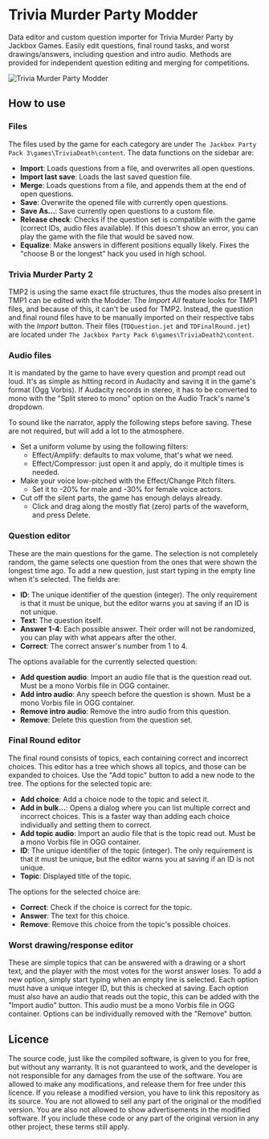# Trivia Murder Party Modder
Data editor and custom question importer for Trivia Murder Party by Jackbox Games. Easily edit questions, final round tasks, and worst drawings/answers, including question and intro audio. Methods are provided for independent question editing and merging for competitions.

![Trivia Murder Party Modder](screenshot.jpg)

## How to use
### Files
The files used by the game for each category are under `The Jackbox Party Pack 3\games\TriviaDeath\content`. The data functions on the sidebar are:
* **Import**: Loads questions from a file, and overwrites all open questions.
* **Import last save**: Loads the last saved question file.
* **Merge**: Loads questions from a file, and appends them at the end of open questions.
* **Save**: Overwrite the opened file with currently open questions.
* **Save As...**: Save currently open questions to a custom file.
* **Release check**: Checks if the question set is compatible with the game (correct IDs, audio files available). If this doesn't show an error, you can play the game with the file that would be saved now.
* **Equalize**: Make answers in different positions equally likely. Fixes the "choose B or the longest" hack you used in high school.

### Trivia Murder Party 2
TMP2 is using the same exact file structures, thus the modes also present in TMP1 can be edited with the Modder. The *Import All* feature looks for TMP1 files, and because of this, it can't be used for TMP2. Instead, the question and final round files have to be manually imported on their respective tabs with the *Import* button. Their files (`TDQuestion.jet` and `TDFinalRound.jet`) are located under `The Jackbox Party Pack 6\games\TriviaDeath2\content`.

### Audio files
It is mandated by the game to have every question and prompt read out loud. It's as simple as hitting record in Audacity and saving it in the game's format (Ogg Vorbis). If Audacity records in stereo, it has to be converted to mono with the "Split stereo to mono" option on the Audio Track's name's dropdown.

To sound like the narrator, apply the following steps before saving. These are not required, but will add a lot to the atmosphere.
* Set a uniform volume by using the following filters:
  * Effect/Amplify: defaults to max volume, that's what we need.
  * Effect/Compressor: just open it and apply, do it multiple times is needed.
* Make your voice low-pitched with the Effect/Change Pitch filters.
  * Set it to -20% for male and -30% for female voice actors.
* Cut off the silent parts, the game has enough delays already.
  * Click and drag along the mostly flat (zero) parts of the waveform, and press Delete.

### Question editor
These are the main questions for the game. The selection is not completely random, the game selects one question from the ones that were shown the longest time ago. To add a new question, just start typing in the empty line when it's selected. The fields are:
* **ID**: The unique identifier of the question (integer). The only requirement is that it must be unique, but the editor warns you at saving if an ID is not unique.
* **Text**: The question itself.
* **Answer 1-4**: Each possible answer. Their order will not be randomized, you can play with what appears after the other.
* **Correct**: The correct answer's number from 1 to 4.

The options available for the currently selected question:
* **Add question audio**: Import an audio file that is the question read out. Must be a mono Vorbis file in OGG container.
* **Add intro audio**: Any speech before the question is shown. Must be a mono Vorbis file in OGG container.
* **Remove intro audio**: Remove the intro audio from this question.
* **Remove**: Delete this question from the question set.

### Final Round editor
The final round consists of topics, each containing correct and incorrect choices. This editor has a tree which shows all topics, and those can be expanded to choices. Use the "Add topic" button to add a new node to the tree. The options for the selected topic are:
* **Add choice**: Add a choice node to the topic and select it.
* **Add in bulk...**: Opens a dialog where you can list multiple correct and incorrect choices. This is a faster way than adding each choice individually and setting them to correct.
* **Add topic audio**: Import an audio file that is the topic read out. Must be a mono Vorbis file in OGG container.
* **ID**: The unique identifier of the topic (integer). The only requirement is that it must be unique, but the editor warns you at saving if an ID is not unique.
* **Topic**: Displayed title of the topic.

The options for the selected choice are:
* **Correct**: Check if the choice is correct for the topic.
* **Answer**: The text for this choice.
* **Remove**: Remove this choice from the topic's possible choices.

### Worst drawing/response editor
These are simple topics that can be answered with a drawing or a short text, and the player with the most votes for the worst answer loses. To add a new option, simply start typing when an empty line is selected. Each option must have a unique integer ID, but this is checked at saving. Each option must also have an audio that reads out the topic, this can be added with the "Import audio" button. This audio must be a mono Vorbis file in OGG container. Options can be individually removed with the "Remove" button.

## Licence
The source code, just like the compiled software, is given to you for free, but without any warranty. It is not guaranteed to work, and the developer is not responsible for any damages from the use of the software. You are allowed to make any modifications, and release them for free under this licence. If you release a modified version, you have to link this repository as its source. You are not allowed to sell any part of the original or the modified version. You are also not allowed to show advertisements in the modified software. If you include these code or any part of the original version in any other project, these terms still apply.
